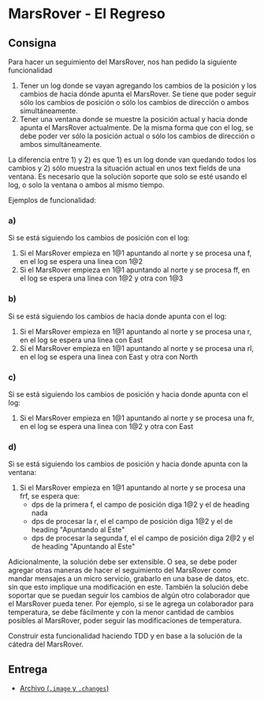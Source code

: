 # MarsRover - El Regreso

## Consigna

Para hacer un seguimiento del MarsRover, nos han pedido la siguiente funcionalidad

1. Tener un log donde se vayan agregando los cambios de la posición y los
   cambios de hacia dónde apunta el MarsRover. Se tiene que poder seguir sólo los
   cambios de posición o sólo los cambios de dirección o ambos simultáneamente.
2. Tener una ventana donde se muestre la posición actual y hacia donde apunta el
   MarsRover actualmente. De la misma forma que con el log, se debe poder ver sólo
   la posición actual o sólo los cambios de dirección o ambos simultáneamente.

La diferencia entre 1) y 2) es que 1) es un log donde van quedando todos los cambios y 2) sólo muestra la situación actual en unos text fields de una ventana.
Es necesario que la solución soporte que solo se esté usando el log, o solo la ventana o ambos al mismo tiempo.

Ejemplos de funcionalidad:

### a)

Si se está siguiendo los cambios de posición con el log:

1. Si el MarsRover empieza en 1@1 apuntando al norte y se procesa una f, en el log se espera una linea con 1@2
2. Si el MarsRover empieza en 1@1 apuntando al norte y se procesa ff, en el log se espera una linea con 1@2 y otra con 1@3

### b)

Si se está siguiendo los cambios de hacia donde apunta con el log:

1. Si el MarsRover empieza en 1@1 apuntando al norte y se procesa una r, en el log se espera una linea con East
2. Si el MarsRover empieza en 1@1 apuntando al norte y se procesa una rl, en el log se espera una linea con East y otra con North

### c)

Si se está siguiendo los cambios de posición y hacia donde apunta con el log:

1. Si el MarsRover empieza en 1@1 apuntando al norte y se procesa una fr, en el log se espera una linea con 1@2 y otra con East

### d)

Si se está siguiendo los cambios de posición y hacia donde apunta con la ventana:

1. Si el MarsRover empieza en 1@1 apuntando al norte y se procesa una frf, se espera que:
   - dps de la primera f, el campo de posición diga 1@2 y el de heading nada
   - dps de procesar la r, el el campo de posición diga 1@2 y el de heading "Apuntando al Este"
   - dps de procesar la segunda f, el el campo de posición diga 2@2 y el de heading "Apuntando al Este"

Adicionalmente, la solución debe ser extensible. O sea, se debe poder agregar otras maneras de hacer el seguimiento del MarsRover como mandar mensajes a un micro servicio, grabarlo en una base de datos, etc. sin que esto implique una modificación en este.
También la solución debe soportar que se puedan seguir los cambios de algún otro colaborador que el MarsRover pueda tener. Por ejemplo, si se le agrega un colaborador para temperatura, se debe fácilmente y con la menor cantidad de cambios posibles al MarsRover, poder seguir las modificaciones de temperatura.

Construir esta funcionalidad haciendo TDD y en base a la solución de la cátedra del MarsRover.

## Entrega

- [Archivo (`.image` y `.changes`)](http://0x0.st/HbJg.all.zip)
